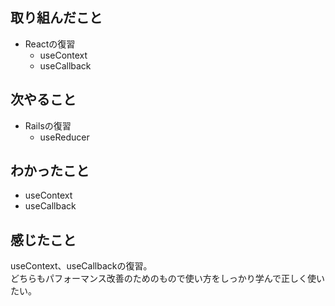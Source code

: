 ## 取り組んだこと
- Reactの復習
  - useContext
  - useCallback
## 次やること
- Railsの復習
  - useReducer
## わかったこと
- useContext
- useCallback
## 感じたこと
useContext、useCallbackの復習。  
どちらもパフォーマンス改善のためのもので使い方をしっかり学んで正しく使いたい。